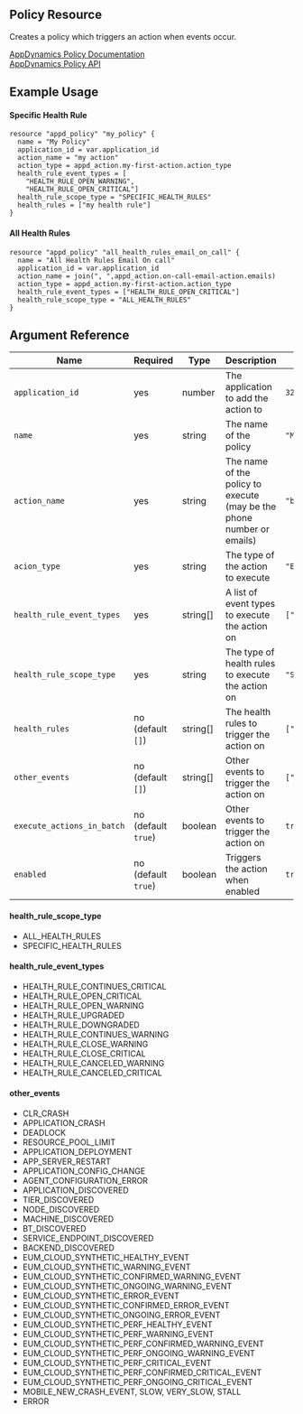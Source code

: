 ## Policy Resource

Creates a policy which triggers an action when events occur.

[AppDynamics Policy Documentation](https://docs.appdynamics.com/display/PRO45/Policies)  
[AppDynamics Policy API](https://docs.appdynamics.com/display/PRO45/Policy+API)

## Example Usage

#### Specific Health Rule

```hcl
resource "appd_policy" "my_policy" {
  name = "My Policy"
  application_id = var.application_id
  action_name = "my action"
  action_type = appd_action.my-first-action.action_type
  health_rule_event_types = [
    "HEALTH_RULE_OPEN_WARNING",
    "HEALTH_RULE_OPEN_CRITICAL"]
  health_rule_scope_type = "SPECIFIC_HEALTH_RULES"
  health_rules = ["my health rule"]
}
```

#### All Health Rules

```hcl
resource "appd_policy" "all_health_rules_email_on_call" {
  name = "All Health Rules Email On call"
  application_id = var.application_id
  action_name = join(", ",appd_action.on-call-email-action.emails)
  action_type = appd_action.my-first-action.action_type
  health_rule_event_types = ["HEALTH_RULE_OPEN_CRITICAL"]
  health_rule_scope_type = "ALL_HEALTH_RULES"
}
```

## Argument Reference

|Name|Required|Type|Description|Example|
|----|--------|----|-----------|-------|
|`application_id`|yes|number|The application to add the action to|`32423`|
|`name`|yes|string|The name of the policy|`"My Policy"`|
|`action_name`|yes|string|The name of the policy to execute (may be the phone number or emails)|`"bob@example.com"`|
|`acion_type`|yes|string|The type of the action to execute|`"EMAIL"`|
|`health_rule_event_types`|yes|string[]|A list of event types to execute the action on|`["HEALTH_RULE_OPEN_CRITICAL"]`|
|`health_rule_scope_type`|yes|string|The type of health rules to execute the action on|`"SPECIFIC_HEALTH_RULES"`|
|`health_rules`|no (default `[]`)|string[]|The health rules to trigger the action on|`["My Health Rule"]`|
|`other_events`|no (default `[]`)|string[]|Other events to trigger the action on|`["SPECIFIC_HEALTH_RULES"]`|
|`execute_actions_in_batch`|no (default `true`)|boolean|Other events to trigger the action on|`true`|
|`enabled`|no (default `true`)|boolean|Triggers the action when enabled|`true`|

#### health_rule_scope_type
- ALL_HEALTH_RULES
- SPECIFIC_HEALTH_RULES

#### health_rule_event_types
- HEALTH_RULE_CONTINUES_CRITICAL
- HEALTH_RULE_OPEN_CRITICAL
- HEALTH_RULE_OPEN_WARNING
- HEALTH_RULE_UPGRADED
- HEALTH_RULE_DOWNGRADED
- HEALTH_RULE_CONTINUES_WARNING
- HEALTH_RULE_CLOSE_WARNING
- HEALTH_RULE_CLOSE_CRITICAL
- HEALTH_RULE_CANCELED_WARNING
- HEALTH_RULE_CANCELED_CRITICAL

#### other_events
- CLR_CRASH
- APPLICATION_CRASH
- DEADLOCK
- RESOURCE_POOL_LIMIT
- APPLICATION_DEPLOYMENT
- APP_SERVER_RESTART
- APPLICATION_CONFIG_CHANGE
- AGENT_CONFIGURATION_ERROR
- APPLICATION_DISCOVERED
- TIER_DISCOVERED
- NODE_DISCOVERED
- MACHINE_DISCOVERED
- BT_DISCOVERED
- SERVICE_ENDPOINT_DISCOVERED
- BACKEND_DISCOVERED
- EUM_CLOUD_SYNTHETIC_HEALTHY_EVENT
- EUM_CLOUD_SYNTHETIC_WARNING_EVENT
- EUM_CLOUD_SYNTHETIC_CONFIRMED_WARNING_EVENT
- EUM_CLOUD_SYNTHETIC_ONGOING_WARNING_EVENT
- EUM_CLOUD_SYNTHETIC_ERROR_EVENT
- EUM_CLOUD_SYNTHETIC_CONFIRMED_ERROR_EVENT
- EUM_CLOUD_SYNTHETIC_ONGOING_ERROR_EVENT
- EUM_CLOUD_SYNTHETIC_PERF_HEALTHY_EVENT
- EUM_CLOUD_SYNTHETIC_PERF_WARNING_EVENT
- EUM_CLOUD_SYNTHETIC_PERF_CONFIRMED_WARNING_EVENT
- EUM_CLOUD_SYNTHETIC_PERF_ONGOING_WARNING_EVENT
- EUM_CLOUD_SYNTHETIC_PERF_CRITICAL_EVENT
- EUM_CLOUD_SYNTHETIC_PERF_CONFIRMED_CRITICAL_EVENT
- EUM_CLOUD_SYNTHETIC_PERF_ONGOING_CRITICAL_EVENT
- MOBILE_NEW_CRASH_EVENT, SLOW, VERY_SLOW, STALL
- ERROR
